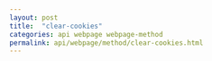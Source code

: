 ```yaml
---
layout: post
title:  "clear-cookies"
categories: api webpage webpage-method
permalink: api/webpage/method/clear-cookies.html
---
```


